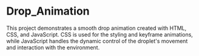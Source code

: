 # Drop_Animation
This project demonstrates a smooth drop animation created with HTML, CSS, and JavaScript. CSS is used for the styling and keyframe animations, while JavaScript handles the dynamic control of the droplet's movement and interaction with the environment.
